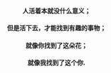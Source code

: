 <h4 align='center' style='font-weight:800;'>人活着本就没什么意义；</h4>
<h4 align='center' style='font-weight:800;'>但是活下去，才能找到有趣的事物；</h4>
<h4 align='center' style='font-weight:800;'>就像你找到了这朵花；</h4>
<h4 align='center' style='font-weight:800;'>就像我找到了这个你.</h4>
